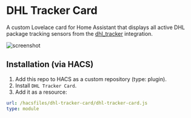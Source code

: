 # DHL Tracker Card

A custom Lovelace card for Home Assistant that displays all active DHL package tracking sensors from the [dhl_tracker](https://github.com/nk-designz/home-assistant-dhl-tracker) integration.

![screenshot](https://user-images.githubusercontent.com/.../dhl-tracker-preview.png)

## Installation (via HACS)

1. Add this repo to HACS as a custom repository (type: plugin).
2. Install `DHL Tracker Card`.
3. Add it as a resource:

```yaml
url: /hacsfiles/dhl-tracker-card/dhl-tracker-card.js
type: module
```
